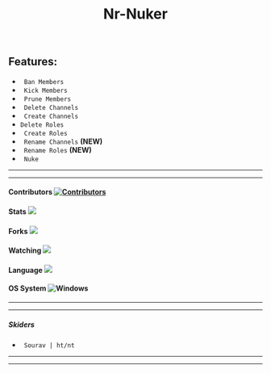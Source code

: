 <div align="center">
<h1>Nr-Nuker</h1><br>
</div>

## Features:
* ` Ban Members`
* ` Kick Members`
* ` Prune Members`
* ` Delete Channels`
* ` Create Channels`
* `Delete Roles`
* ` Create Roles`
* ` Rename Channels` **(NEW)**
* ` Rename Roles` **(NEW)**
* ` Nuke` 

---
---
#### Contributors [![Contributors](https://img.shields.io/github/contributors/techieharsh7/nr-nuker?label=contributors&style=for-the-badge)](https://github.com/techieharsh7/nr-nuker/graphs/contributors)

#### Stats [![](https://img.shields.io/github/stars/techieharsh7/nr-nuker?label=Stars&style=for-the-badge)](https://github.com/techieharsh7/nr-nuker/stargazers)

#### Forks [![](https://img.shields.io/github/forks/techieharsh7/nr-nuker?label=Forks&style=for-the-badge)](https://github.com/techieharsh7/nr-nuker/network/members)

#### Watching [![](https://img.shields.io/github/watchers/techieharsh7/nr-nuker?label=watchers&style=for-the-badge)](https://github.com/techieharsh7/nr-nuker/watchers)

#### Language ![](https://img.shields.io/badge/python-3670A0?style=for-the-badge&logo=python&logoColor=ffdd54)

#### OS System ![Windows](https://img.shields.io/badge/Windows-0078D6?style=for-the-badge&logo=windows&logoColor=white)
---
---

##### Skiders
* ` Sourav | ht/nt`

---
---

